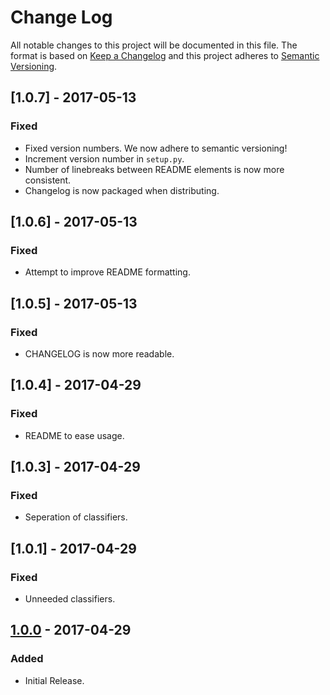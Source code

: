 # Change Log

All notable changes to this project will be documented in this file. The format
is based on [Keep a Changelog](http://keepachangelog.com/) and this project
adheres to [Semantic Versioning](http://semver.org/).

## [1.0.7] - 2017-05-13
### Fixed
-   Fixed version numbers. We now adhere to semantic versioning!
-   Increment version number in `setup.py`.
-   Number of linebreaks between README elements is now more consistent.
-   Changelog is now packaged when distributing.

## [1.0.6] - 2017-05-13
### Fixed
-   Attempt to improve README formatting.

## [1.0.5] - 2017-05-13
### Fixed
-   CHANGELOG is now more readable.

## [1.0.4] - 2017-04-29
### Fixed
-   README to ease usage.

## [1.0.3] - 2017-04-29
### Fixed
-   Seperation of classifiers.

## [1.0.1] - 2017-04-29
### Fixed
-   Unneeded classifiers.

## [1.0.0] - 2017-04-29
### Added
-   Initial Release.

[Unreleased]: https://github.com/abactel/markdown_strings/compare/v0.3.0...HEAD
[1.0.0]: https://github.com/abactel/markdown_strings/commit/328395bd8ca7024d23270164623c28f49c544e20
[1.1.0]: https://github.com/abactel/markdown_strings/compare/v1.0.0...v1.1.0
[1.2.0]: https://github.com/abactel/markdown_strings/compare/v1.1.0...v1.2.0
[1.4.0]: https://github.com/abactel/markdown_strings/compare/v1.2.0...v1.4.0
[1.4.1]: https://github.com/abactel/markdown_strings/compare/v1.4.0...v1.4.1
[1.4.2]: https://github.com/abactel/markdown_strings/compare/v1.4.1...v1.4.2
